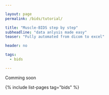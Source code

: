 ```yaml
---

layout: page
permalink: /bids/tutorial/

title: "Muscle-BIDS step by step"
subheadline: "data anlysis made easy"
teaser: "Fully automated from dicom to excel"

header: no

tags: 
  - bids

---
```


Comming soon

{% include list-pages tag="bids" %}